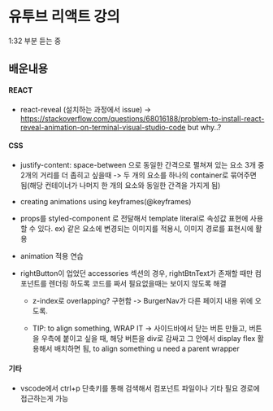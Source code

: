 # 유투브 리액트 강의

1:32 부분 듣는 중

## 배운내용

#### REACT

- react-reveal (설치하는 과정에서 issue) -> https://stackoverflow.com/questions/68016188/problem-to-install-react-reveal-animation-on-terminal-visual-studio-code
  but why..?

#### CSS

- justify-content: space-between 으로 동일한 간격으로 펼쳐져 있는 요소 3개 중 2개의 거리를 더 좁히고 싶을때 -> 두 개의 요소를 하나의
  container로 묶어주면 됨(해당 컨테이너가 나머지 한 개의 요소와 동일한 간격을 가지게 됨)

- creating animations using keyframes(@keyframes)

- props를 styled-component 로 전달해서 template literal로 속성값 표현에 사용할 수 있다.
  ex) 같은 요소에 변경되는 이미지를 적용시, 이미지 경로를 표현시에 활용

- animation 적용 연습

- rightButton이 업었던 accessories 섹션의 경우, rightBtnText가 존재할 때만 컴포넌트를 렌더링 하도록 코드를 짜서 필요없을때는
  보이지 않도록 해결

  - z-index로 overlapping? 구현함 -> BurgerNav가 다른 페이지 내용 위에 오도록.

  - TIP: to align something, WRAP IT
    -> 사이드바에서 닫는 버튼 만들고, 버튼을 우측에 붙이고 싶을 때, 해당 버튼을 div로 감싸고 그 안에서 display flex 활용해서
    배치하면 됨, to align something u need a parent wrapper

#### 기타

- vscode에서 ctrl+p 단축키를 통해 검색해서 컴포넌트 파일이나 기타 필요 경로에 접근하는게 가능

